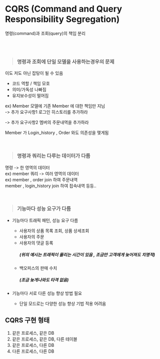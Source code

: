# **CQRS (Command and Query Responsibility Segregation)**

명령(command)과 조회(query)의 책임 분리

<br>
<br>

> ### **명령과 조회에 단일 모델을 사용하는경우의 문제**

이도 저도 아닌 잡탕이 될 수 있음

- 코드 역할 / 책임 모호
- 의미/가독성 나빠짐
- 유지보수성이 떨어짐

ex) Member 모델에 기존 Member 에 대한 책임만 지님  
-> 추가 요구사항1
로그인 히스토리를 추가하라

-> 추가 요구사항2
멤버의 주문내역을 추가하라

Member 가 Login_history , Order 와도 의존성을 맺게됨

<br>

> ### **명령과 쿼리는 다루는 데이터가 다름**

명령 -> 한 영역의 데이터  
ex) member
쿼리 -> 여러 영역의 데이터  
ex) member , order join 하여 주문내역  
member , login_history join 하여 접속내역 등등..

<br>

> ### **기능마다 성능 요구가 다름**

- 기능마다 트래픽 패턴, 성능 요구 다름

  - 사용자의 상품 목록 조회, 상품 상세조회
  - 사용자의 주문
  - 사용자의 댓글 등록
    ##### (위의 예시는 트래픽이 몰리는 시간이 있음 , 조금만 고객에게 늦어져도 치명적)
  - 백오피스의 판매 수치
    ##### (조금 늦게나와도 타격 없음)

- 기능마다 서로 다른 성능 향상 방법 필요
  - 단일 모드로는 다양한 성능 향상 기법 적용 어려움

## **CQRS 구현 형태**

1. 같은 프로세스, 같은 DB
2. 같은 프로세스, 같은 DB, 다른 테이블
3. 같은 프로세스, 다른 DB
4. 다른 프로세스, 다른 DB
